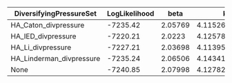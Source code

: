 DiversifyingPressureSet|LogLikelihood|beta|kappa|omega|omega2
---|---|---|---|---|---
HA_Caton_divpressure|-7235.42|2.05769|4.11526|0.674359|0.542747
HA_IED_divpressure|-7220.21|2.0223|4.125780000000001|0.614641|1.1352200000000001
HA_Li_divpressure|-7227.21|2.03698|4.11395|0.615024|0.758361
HA_Linderman_divpressure|-7235.24|2.06506|4.14341|0.693196|0.84577
None|-7240.85|2.07998|4.12782|0.724588|None
